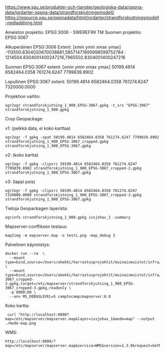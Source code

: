 https://www.sgu.se/produkter-och-tjanster/geologiska-data/oppna-data/jordarter-oppna-data/strandforskjutningsmodell/
https://resource.sgu.se/oppnadata/html/jordarter/strandforskjutningsmodell-nedladdning.html

Aineiston projektio: EPSG:3006 - SWEREF99 TM
Suomen projektio: EPSG:3067

Alkuperäinen EPSG:3006 Extent: [xmin ymin xmax ymax]
-113500.8304020670038881,5857147.1695998599752784 : 1214504.8304001400247216,7965502.8304001400247216

Suomen EPSG:3067 extent: [xmin ymin xmax ymax]
50199.4814 6582464.0358 761274.6247 7799839.8902

Lopullinen EPSG:3067 extent:
50199.4814 6582464.0358 761274.6247 7320000.0000

Projektion vaihto:

```
ogr2ogr strandforskjutning_1_900_EPSG-3067.gpkg -t_srs "EPSG:3067" strandforskjutning_1_900.gpkg
```

Crop Geopackage:

v1: (pelkkä data, ei koko karttaa)

```
ogr2ogr -f gpkg -spat 50199.4814 6582464.0358 761274.6247 7799839.8902 strandforskjutning_1_900_EPSG-3067_cropped.gpkg strandforskjutning_1_900_EPSG-3067.gpkg
```

v2: (koko kartta)

```
ogr2ogr -f gpkg -clipsrc 50199.4814 6582464.0358 761274.6247 7799839.8902 strandforskjutning_1_900_EPSG-3067_cropped-2.gpkg strandforskjutning_1_900_EPSG-3067.gpkg
```

v3: (lappi pois)

```
ogr2ogr -f gpkg -clipsrc 50199.4814 6582464.0358 761274.6247 7320000.0000 strandforskjutning_1_900_EPSG-3067_cropped-3.gpkg strandforskjutning_1_900_EPSG-3067.gpkg
```

Tietoja Geopackagen layerista:

```
ogrinfo strandforskjutning_1_900.gpkg issjohav_1 -summary
```

Mapserver-conffiksen testaus:

```
map2img -m mapserver.map -o testi.png -map_debug 3
```

Palvelinen käynnistys:

```
docker run --rm  \
  --mount type=bind,source=/Users/akekki/harrastusprojektit/muinaismuistot/infra/mapserver/mapserver.map,target=/etc/mapserver/mapserver.map,readonly \
  --mount type=bind,source=/Users/akekki/harrastusprojektit/muinaismuistot/infra/mapserver/strandforskjutning_1_900_EPSG-3067_cropped-3.gpkg,target=/etc/mapserver/strandforskjutning_1_900_EPSG-3067_cropped-3.gpkg,readonly \
  -p 8080:80 \
  --env MS_DEBUGLEVEL=5 camptocamp/mapserver:8.0
```

Koko kartta:

```
 curl "http://localhost:8080?map=/etc/mapserver/mapserver.map&layer=issjohav_1&mode=map" --output ./mode-map.png
```

WMS:

```
http://localhost:8080/?map=/etc/mapserver/mapserver.map&service=WMS&version=1.3.0&request=GetMap&width=1000&height=1000&styles=&layers=issjohav_1&format=image/png&crs=EPSG:3067&bbox=50199.4814,6582464.0358,761274.6247,7320000.0000
```
